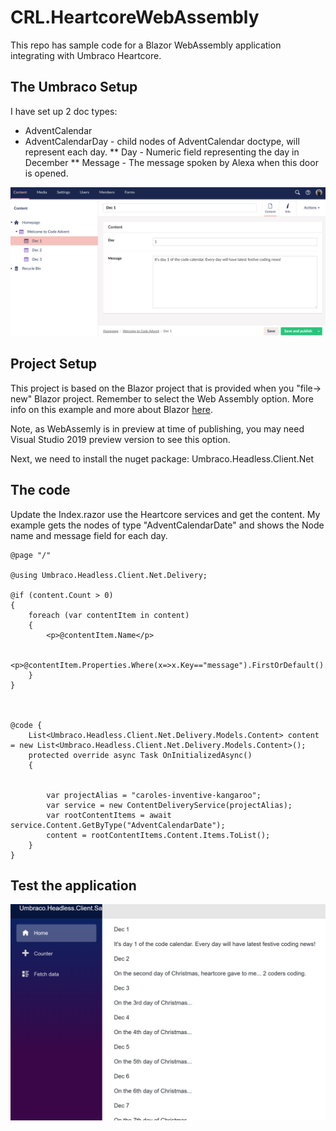 # CRL.HeartcoreWebAssembly

This repo has sample code for a Blazor WebAssembly application integrating with Umbraco Heartcore.

## The Umbraco Setup
I have set up 2 doc types:

* AdventCalendar
* AdventCalendarDay - child nodes of AdventCalendar doctype, will represent each day.
** Day -  Numeric field representing the day in December
** Message - The message spoken by Alexa when this door is opened.

![](images/umbracoContent.png)

## Project Setup

This project is based on the Blazor project that is provided when you "file-> new" Blazor project. Remember to select the Web Assembly option. More info on this example and more about Blazor [here](https://docs.microsoft.com/en-gb/aspnet/core/blazor/get-started?view=aspnetcore-3.1&tabs=visual-studio).

Note, as WebAssemly is in preview at time of publishing, you may need Visual Studio 2019 preview version to see this option.

Next, we need to install the nuget package: Umbraco.Headless.Client.Net

## The code

Update the Index.razor use the Heartcore services and get the content. My example gets the nodes of type "AdventCalendarDate" and shows the Node name and message field for each day.

```
@page "/"

@using Umbraco.Headless.Client.Net.Delivery;

@if (content.Count > 0)
{
    foreach (var contentItem in content)
    {
        <p>@contentItem.Name</p>

        <p>@contentItem.Properties.Where(x=>x.Key=="message").FirstOrDefault().Value</p>
    }
}



@code {
    List<Umbraco.Headless.Client.Net.Delivery.Models.Content> content = new List<Umbraco.Headless.Client.Net.Delivery.Models.Content>();
    protected override async Task OnInitializedAsync()
    {


        var projectAlias = "caroles-inventive-kangaroo";
        var service = new ContentDeliveryService(projectAlias);
        var rootContentItems = await service.Content.GetByType("AdventCalendarDate");
        content = rootContentItems.Content.Items.ToList();
    }
}
```

## Test the application

![](images/blazorContent.png)
